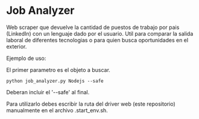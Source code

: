 # Job Analyzer
Web scraper que devuelve la cantidad de puestos de trabajo por pais (LinkedIn) con un lenguaje dado por el usuario.
Util para comparar la salida laboral de diferentes tecnologias o para quien busca oportunidades en el exterior.

Ejemplo de uso:

El primer parametro es el objeto a buscar.

<pre><code>python job_analyzer.py Nodejs --safe
</code></pre>

Deberan incluir el '--safe' al final.

Para utilizarlo debes escribir la ruta del driver web (este repositorio) manualmente en el archivo .start_env.sh.
